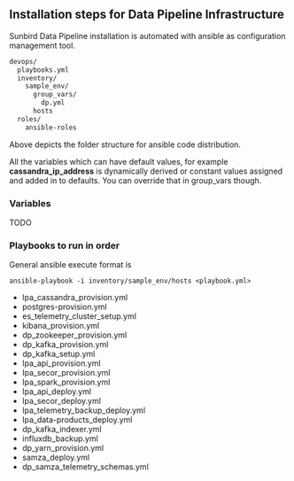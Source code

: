 Installation steps for Data Pipeline Infrastructure
-

Sunbird Data Pipeline installation is automated with ansible as configuration management tool.

```sh
devops/
  playbooks.yml
  inventory/
    sample_env/
      group_vars/
        dp.yml
      hosts
  roles/
    ansible-roles
```

Above depicts the folder structure for ansible code distribution.

All the variables which can have default values, for example **cassandra_ip_address** is dynamically derived or constant values assigned and added in to defaults.
You can override that in group_vars though.

### Variables

TODO

### Playbooks to run in order

General ansible execute format is

`ansible-playbook -i inventory/sample_env/hosts <playbook.yml>`

- lpa_cassandra_provision.yml
- postgres-provision.yml
- es_telemetry_cluster_setup.yml
- kibana_provision.yml
- dp_zookeeper_provision.yml
- dp_kafka_provision.yml
- dp_kafka_setup.yml
- lpa_api_provision.yml
- lpa_secor_provision.yml
- lpa_spark_provision.yml
- lpa_api_deploy.yml
- lpa_secor_deploy.yml
- lpa_telemetry_backup_deploy.yml
- lpa_data-products_deploy.yml
- dp_kafka_indexer.yml
- influxdb_backup.yml
- dp_yarn_provision.yml
- samza_deploy.yml
- dp_samza_telemetry_schemas.yml
